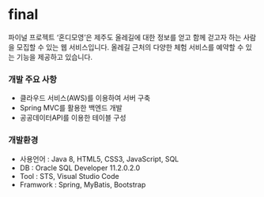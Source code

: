 # final
파이널 프로젝트
‘혼디모영’은 제주도 올레길에 대한 정보를 얻고 함께 걷고자 하는 사람을 모집할 수 있는 웹 서비스입니다.  올레길 근처의 다양한 체험 서비스를 예약할 수 있는 기능을 제공하고 있습니다.

### 개발 주요 사항
- 클라우드 서비스(AWS)를 이용하여 서버 구축
- Spring MVC를 활용한 백엔드 개발
- 공공데이터API를 이용한 테이블 구성

### 개발환경 
- 사용언어 : Java 8, HTML5, CSS3, JavaScript, SQL
- DB : Oracle SQL Developer 11.2.0.2.0
- Tool : STS, Visual Studio Code
- Framwork : Spring, MyBatis, Bootstrap
